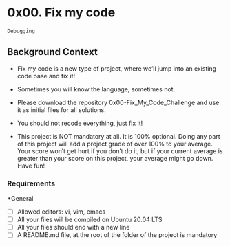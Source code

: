 # 0x00. Fix my code
`Debugging`

## Background Context
- Fix my code is a new type of project, where we’ll jump into an existing code base and fix it!

- Sometimes you will know the language, sometimes not.

- Please download the repository 0x00-Fix_My_Code_Challenge and use it as initial files for all solutions.

- You should not recode everything, just fix it!

- This project is NOT mandatory at all. It is 100% optional. Doing any part of this project will add a project grade of over 100% to your average. Your score won’t get hurt if you don’t do it, but if your current average is greater than your score on this project, your average might go down. Have fun!

### Requirements
*General
- [ ] Allowed editors: vi, vim, emacs
- [ ] All your files will be compiled on Ubuntu 20.04 LTS
- [ ] All your files should end with a new line
- [ ] A README.md file, at the root of the folder of the project is mandatory
